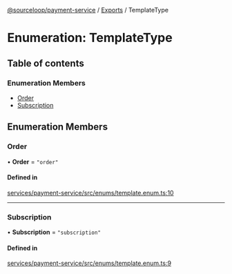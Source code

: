 [@sourceloop/payment-service](../README.md) / [Exports](../modules.md) / TemplateType

# Enumeration: TemplateType

## Table of contents

### Enumeration Members

- [Order](TemplateType.md#order)
- [Subscription](TemplateType.md#subscription)

## Enumeration Members

### Order

• **Order** = ``"order"``

#### Defined in

[services/payment-service/src/enums/template.enum.ts:10](https://github.com/sourcefuse/loopback4-microservice-catalog/blob/93a7f917/services/payment-service/src/enums/template.enum.ts#L10)

___

### Subscription

• **Subscription** = ``"subscription"``

#### Defined in

[services/payment-service/src/enums/template.enum.ts:9](https://github.com/sourcefuse/loopback4-microservice-catalog/blob/93a7f917/services/payment-service/src/enums/template.enum.ts#L9)
